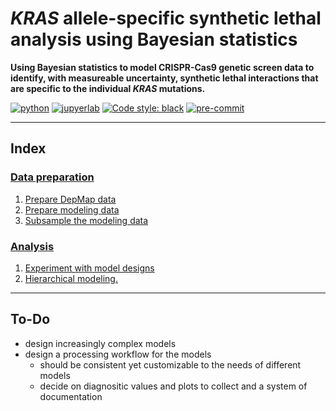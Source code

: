 # *KRAS* allele-specific synthetic lethal analysis using Bayesian statistics

**Using Bayesian statistics to model CRISPR-Cas9 genetic screen data to identify, with measureable uncertainty, synthetic lethal interactions that are specific to the individual *KRAS* mutations.**

[![python](https://img.shields.io/badge/Python-3.7.4-3776AB.svg?style=flat&logo=python)](https://www.python.org)
[![jupyerlab](https://img.shields.io/badge/Jupyter-Lab-F37626.svg?style=flat&logo=jupyter)](https://jupyter.org)
[![Code style: black](https://img.shields.io/badge/code%20style-black-000000.svg)](https://github.com/psf/black)
[![pre-commit](https://img.shields.io/badge/pre--commit-enabled-brightgreen?logo=pre-commit&logoColor=white)](https://github.com/pre-commit/pre-commit)

---

## Index

### [Data preparation](munge/)

1. [Prepare DepMap data](munge/005_prepare-depmap-data.md)
2. [Prepare modeling data](munge/010_prepare-modeling-data.md)
3. [Subsample the modeling data](munge/019_prepare-data-subsample.md)

### [Analysis](analysis/)

1. [Experiment with model designs](analysis/)
2. [Hierarchical modeling.](analysis/010_013_hierarchical-model-subsample.md)

---

## To-Do

- design increasingly complex models
- design a processing workflow for the models
    - should be consistent yet customizable to the needs of different models
    - decide on diagnositic values and plots to collect and a system of documentation

